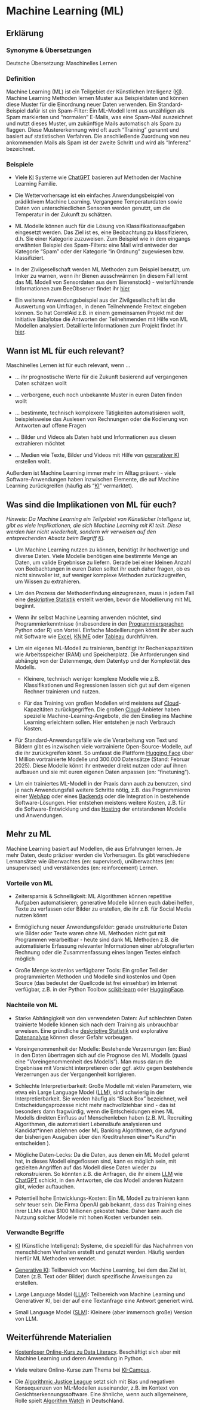 # Machine Learning (ML)
## Erklärung

### Synonyme & Übersetzungen

Deutsche Übersetzung: Maschinelles Lernen

### Definition

Machine Learning (ML) ist ein Teilgebiet der Künstlichen Intelligenz ([KI](https://civic-data.de/selbstlernmaterial/#ki)). Machine Learning Methoden lernen Muster aus Beispieldaten und können diese Muster für die Einordnung neuer Daten verwenden. Ein Standard-Beispiel dafür ist ein Spam-Filter: Ein ML-Modell lernt aus unzähligen als Spam markierten und “normalen” E-Mails, was eine Spam-Mail auszeichnet und nutzt dieses Muster, um zukünftige Mails automatisch als Spam zu flaggen. Diese Mustererkennung wird oft auch “Training” genannt und basiert auf statistischen Verfahren. Die anschließende Zuordnung von neu ankommenden Mails als Spam ist der zweite Schritt und wird als “Inferenz” bezeichnet.

### Beispiele

- Viele [KI](https://civic-data.de/selbstlernmaterial/#ki) Systeme wie [ChatGPT](https://civic-data.de/selbstlernmaterial/#chatgpt) basieren auf Methoden der Machine Learning Familie.

- Die Wettervorhersage ist ein einfaches Anwendungsbeispiel von prädiktivem Machine Learning. Vergangene Temperaturdaten sowie Daten von unterschiedlichen Sensoren werden genutzt, um die Temperatur in der Zukunft zu schätzen.

- ML Modelle können auch für die Lösung von Klassifikationsaufgaben eingesetzt werden. Das Ziel ist es, eine Beobachtung zu klassifizieren, d.h. Sie einer Kategorie zuzuweisen. Zum Beispiel wie in dem eingangs erwähnten Beispiel des Spam-Filters: eine Mail wird entweder der Kategorie “Spam” oder der Kategorie “in Ordnung” zugewiesen bzw. klassifiziert.

- In der Zivilgesellschaft werden ML Methoden zum Beispiel benutzt, um Imker zu warnen, wenn ihr Bienen ausschwärmen (in diesem Fall lernt das ML Modell von Sensordaten aus dem Bienenstock) - weiterführende Informationen zum BeeObserver findet ihr [hier](https://www.correlaid.org/daten-nutzen/projektdatenbank/2019-10-BEE/)

- Ein weiteres Anwendungsbeispiel aus der Zivilgesellschaft ist die Auswertung von Umfragen, in denen Teilnehmende Freitext eingeben können. So hat CorrelAid z.B. in einem gemeinsamen Projekt mit der Initiative Babylotse die Antworten der Teilnehmenden mit Hilfe von ML Modellen analysiert. Detaillierte Informationen zum Projekt findet ihr [hier](https://www.correlaid.org/daten-nutzen/projektdatenbank/2024-06-BAB/).

## Wann ist ML für euch relevant? 

Maschinelles Lernen ist für euch relevant, wenn …

- … ihr prognostische Werte für die Zukunft basierend auf vergangenen Daten schätzen wollt

- … verborgene, euch noch unbekannte Muster in euren Daten finden wollt

- … bestimmte, technisch komplexere Tätigkeiten automatisieren wollt, beispielsweise das Auslesen von Rechnungen oder die Kodierung von Antworten auf offene Fragen

- … Bilder und Videos als Daten habt und Informationen aus diesen extrahieren möchtet

- … Medien wie Texte, Bilder und Videos mit Hilfe von [generativer KI](https://civic-data.de/selbstlernmaterial/#generative-ki) erstellen wollt.

Außerdem ist Machine Learning immer mehr im Alltag präsent - viele Software-Anwendungen haben inzwischen Elemente, die auf Machine Learning zurückgreifen (häufig als “[KI](https://civic-data.de/selbstlernmaterial/#ki)” vermarktet).

## Was sind die Implikationen von ML für euch? 

*Hinweis: Da Machine Learning ein Teilgebiet von Künstlicher Intelligenz ist, gibt es viele Implikationen, die sich Machine Learning mit KI teilt. Diese werden hier nicht wiederholt, sondern wir verweisen auf den entsprechenden Absatz beim Begriff [KI](https://civic-data.de/selbstlernmaterial/#ki).*

- Um Machine Learning nutzen zu können, benötigt ihr hochwertige und diverse Daten. Viele Modelle benötigen eine bestimmte Menge an Daten, um valide Ergebnisse zu liefern. Gerade bei einer kleinen Anzahl von Beobachtungen in euren Daten solltet ihr euch daher fragen, ob es nicht sinnvoller ist, auf weniger komplexe Methoden zurückzugreifen, um Wissen zu extrahieren.

- Um den Prozess der Methodenfindung einzugrenzen, muss in jedem Fall eine [deskriptive Statistik](https://civic-data.de/selbstlernmaterial/#deskriptive-statistik) erstellt werden, bevor die Modellierung mit ML beginnt.

- Wenn ihr selbst Machine Learning anwenden möchtet, sind Programmierkenntnisse (insbesondere in den [Programmiersprachen](https://civic-data.de/selbstlernmaterial/#programmiersprache) Python oder R) von Vorteil. Einfache Modellierungen könnt ihr aber auch mit Software wie [Excel](https://www.microsoft.com/de-de/microsoft-365/excel?market=de), [KNIME](https://www.knime.com/) oder [Tableau](https://www.tableau.com/de-de) durchführen.

- Um ein eigenes ML-Modell zu trainieren, benötigt ihr Rechenkapazitäten wie Arbeitsspeicher (RAM) und Speicherplatz. Die Anforderungen sind abhängig von der Datenmenge, dem Datentyp und der Komplexität des Modells.

  - Kleinere, technisch weniger komplexe Modelle wie z.B. Klassifikationen und Regressionen lassen sich gut auf dem eigenen Rechner trainieren und nutzen.

  - Für das Training von großen Modellen wird meistens auf [Cloud](https://civic-data.de/selbstlernmaterial/#cloud)-Kapazitäten zurückgegriffen. Die großen [Cloud](https://civic-data.de/selbstlernmaterial/#cloud)-Anbieter haben spezielle Machine-Learning-Angebote, die den Einstieg ins Machine Learning erleichtern sollen. Hier entstehen je nach Verbrauch Kosten.

- Für Standard-Anwendungsfälle wie die Verarbeitung von Text und Bildern gibt es inzwischen viele vortrainierte Open-Source-Modelle, auf die ihr zurückgreifen könnt. So umfasst die Plattform [Hugging Face](https://huggingface.com) über 1 Million vortrainierte Modelle und 300.000 Datensätze (Stand: Februar 2025). Diese Modelle könnt ihr entweder direkt nutzen oder auf ihnen aufbauen und sie mit euren eigenen Daten anpassen (en: “finetuning”).

- Um ein trainiertes ML-Modell in der Praxis dann auch zu benutzen, sind je nach Anwendungsfall weitere Schritte nötig, z.B. das Programmieren einer [WebApp](https://civic-data.de/selbstlernmaterial/#webapp) oder eines [Backends](https://civic-data.de/selbstlernmaterial/#frontend-backend) oder die Integration in bestehende Software-Lösungen. Hier entstehen meistens weitere Kosten, z.B. für die Software-Entwicklung und das [Hosting](https://civic-data.de/selbstlernmaterial/#hosting) der entstandenen Modelle und Anwendungen.

## Mehr zu ML

Machine Learning basiert auf Modellen, die aus Erfahrungen lernen. Je mehr Daten, desto präziser werden die Vorhersagen. Es gibt verschiedene Lernansätze wie überwachtes (en: supervised), unüberwachtes (en: unsupervised) und verstärkendes (en: reinforcement) Lernen.

### Vorteile von ML

- Zeitersparnis & Schnelligkeit: ML Algorithmen können repetitive Aufgaben automatisieren; generative Modelle können euch dabei helfen, Texte zu verfassen oder Bilder zu erstellen, die ihr z.B. für Social Media nutzen könnt

- Ermöglichung neuer Anwendungsfelder: gerade unstrukturierte Daten wie Bilder oder Texte waren ohne ML Methoden nicht gut mit Programmen verarbeitbar - heute sind dank ML Methoden z.B. die automatisierte Erfassung relevanter Informationen einer abfotografierten Rechnung oder die Zusammenfassung eines langen Textes einfach möglich

- Große Menge kostenlos verfügbarer Tools: Ein großer Teil der programmierten Methoden und Modelle sind kostenlos und Open Source (das bedeutet der Quellcode ist frei einsehbar) im Internet verfügbar, z.B. in der Python Toolbox [scikit-learn](https://scikit-learn.org/) oder [HuggingFace](https://huggingface.co/).

### Nachteile von ML

- Starke Abhängigkeit von den verwendeten Daten: Auf schlechten Daten trainierte Modelle können sich nach dem Training als unbrauchbar erweisen. Eine gründliche [deskriptive Statistik](https://civic-data.de/selbstlernmaterial/#deskriptive-statistik) und explorative [Datenanalyse](https://civic-data.de/selbstlernmaterial/#datenanalyse) können dieser Gefahr vorbeugen.

- Voreingenommenheit der Modelle: Bestehende Verzerrungen (en: Bias) in den Daten übertragen sich auf die Prognose des ML Modells (quasi eine "Voreingenommenheit des Modells”). Man muss darum die Ergebnisse mit Vorsicht interpretieren oder ggf. aktiv gegen bestehende Verzerrungen aus der Vergangenheit korrigieren.

- Schlechte Interpretierbarkeit: Große Modelle mit vielen Parametern, wie etwa ein Large Language Model ([LLM](https://civic-data.de/selbstlernmaterial/#llm)), sind schwierig in der Interpretierbarkeit. Sie werden häufig als “Black Box” bezeichnet, weil Entscheidungsprozesse nicht mehr nachvollziehbar sind - das ist besonders dann fragwürdig, wenn die Entscheidungen eines ML Modells direkten Einfluss auf Menschenleben haben (z.B. ML Recruiting Algorithmen, die automatisiert Lebensläufe analysieren und Kandidat\*innen ablehnen oder ML Banking Algorithmen, die aufgrund der bisherigen Ausgaben über den Kreditrahmen einer\*s Kund\*in entscheiden ).

- Mögliche Daten-Lecks: Da die Daten, aus denen ein ML Modell gelernt hat, in dieses Modell eingeflossen sind, kann es möglich sein, mit gezielten Angriffen auf das Modell diese Daten wieder zu rekonstruieren. So könnten z.B. die Anfragen, die ihr einem [LLM](https://civic-data.de/selbstlernmaterial/#llm) wie [ChatGPT](https://civic-data.de/selbstlernmaterial/#chatgpt) schickt, in den Antworten, die das Modell anderen Nutzern gibt, wieder auftauchen.

- Potentiell hohe Entwicklungs-Kosten: Ein ML Modell zu trainieren kann sehr teuer sein. Die Firma OpenAI gab bekannt, dass das Training eines ihrer LLMs etwa $100 Millionen gekostet habe. Daher kann auch die Nutzung solcher Modelle mit hohen Kosten verbunden sein.

### Verwandte Begriffe

- [KI](https://civic-data.de/selbstlernmaterial/#ki) (Künstliche Intelligenz): Systeme, die speziell für das Nachahmen von menschlichem Verhalten erstellt und genutzt werden. Häufig werden hierfür ML Methoden verwendet.

- [Generative KI](https://civic-data.de/selbstlernmaterial/#generative-ki): Teilbereich von Machine Learning, bei dem das Ziel ist, Daten (z.B. Text oder Bilder) durch spezifische Anweisungen zu erstellen.

- Large Language Model ([LLM](https://civic-data.de/selbstlernmaterial/#llm)): Teilbereich von Machine Learning und Generativer KI, bei der auf eine Textanfrage eine Antwort generiert wird.

- Small Language Model ([SLM](https://civic-data.de/selbstlernmaterial/#slm)): Kleinere (aber immernoch große) Version von LLM.

## Weiterführende Materialien

- [Kostenloser Online-Kurs zu Data Literacy](https://ki-campus.org/courses/dali-datamining-THK). Beschäftigt sich aber mit Machine Learning und deren Anwendung in Python.

- Viele weitere Online-Kurse zum Thema bei [KI-Campus](https://ki-campus.org/).

- Die [Algorithmic Justice League](https://www.ajl.org/) setzt sich mit Bias und negativen Konsequenzen von ML-Modellen auseinander, z.B. im Kontext von Gesichtserkennungssoftware. Eine ähnliche, wenn auch allgemeinere, Rolle spielt [Algorithm Watch](https://algorithmwatch.org/de/) in Deutschland.

